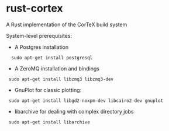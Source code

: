 # rust-cortex
A Rust implementation of the CorTeX build system

System-level prerequisites:
 * A Postgres installation
 ```
   sudo apt-get install postgresql
 ```
 * A ZeroMQ installation and bindings
 ```
  sudo apt-get install libzmq3 libzmq3-dev
 ```

 * GnuPlot for classic plotting:
 ```
  sudo apt-get install libgd2-noxpm-dev libcairo2-dev gnuplot
 ```

* libarchive for dealing with complex directory jobs
```
 sudo apt-get install libarchive
```
